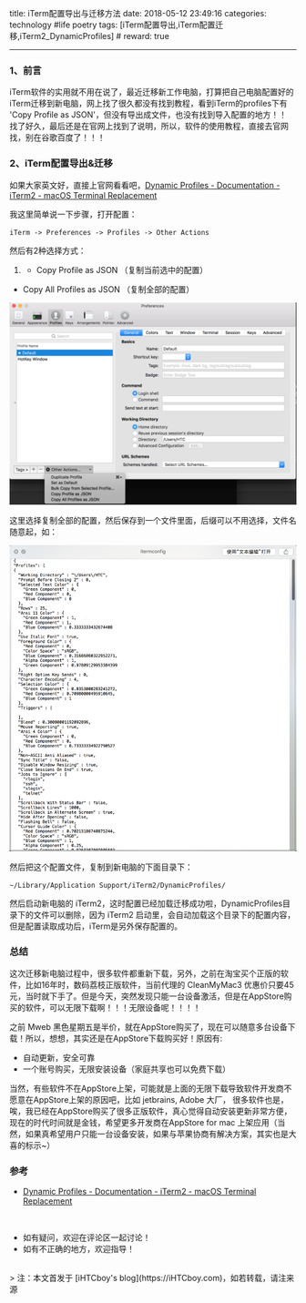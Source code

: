 title: iTerm配置导出与迁移方法
date: 2018-05-12 23:49:16
categories: technology #life poetry
tags: [iTerm配置导出,iTerm配置迁移,iTerm2_DynamicProfiles]  # <!--more-->
reward: true

---

### 1、前言

iTerm软件的实用就不用在说了，最近迁移新工作电脑，打算把自己电脑配置好的iTerm迁移到新电脑，网上找了很久都没有找到教程，看到iTerm的profiles下有 'Copy Profile as JSON'，但没有导出成文件，也没有找到导入配置的地方！！ 找了好久，最后还是在官网上找到了说明，所以，软件的使用教程，直接去官网找，别在谷歌百度了！！！

<!--more-->

### 2、iTerm配置导出&迁移

如果大家英文好，直接上官网看看吧，[Dynamic Profiles - Documentation - iTerm2 - macOS Terminal Replacement](https://www.iterm2.com/documentation-dynamic-profiles.html)

我这里简单说一下步骤，打开配置：

```
iTerm -> Preferences -> Profiles -> Other Actions

```

然后有2种选择方式：

1. - Copy Profile as JSON （复制当前选中的配置）

- Copy All Profiles as JSON （复制全部的配置）

![20180512-iTerm-Preferences-Profiles-Other_Actions.png](https://github.com/iHTCboy/iGallery/raw/master/BlogImages/2018/05/20180512-iTerm-Preferences-Profiles-Other_Actions.png)

这里选择复制全部的配置，然后保存到一个文件里面，后缀可以不用选择，文件名随意起，如：

![20180512-iterm-myconfig.png](https://github.com/iHTCboy/iGallery/raw/master/BlogImages/2018/05/20180512-iterm-myconfig.png)

然后把这个配置文件，复制到新电脑的下面目录下：

```
~/Library/Application Support/iTerm2/DynamicProfiles/
```

然后启动新电脑的 iTerm2，这时配置已经加载迁移成功啦，DynamicProfiles目录下的文件可以删除，因为 iTerm2 启动里，会自动加载这个目录下的配置内容，但是配置读取成功后，iTerm是另外保存配置的。


### 总结

这次迁移新电脑过程中，很多软件都重新下载，另外，之前在淘宝买个正版的软件，比如16年时，数码荔枝正版软件，当前代理的 CleanMyMac3 优惠价只要45元，当时就下手了。但是今天，突然发现只能一台设备激活，但是在AppStore购买的软件，可以无限下载啊！！！无限设备呢！！！！

之前 Mweb 黑色星期五是半价，就在AppStore购买了，现在可以随意多台设备下载！所以，想想，其实还是在AppStore下载购买好！原因有:

- 自动更新，安全可靠
- 一个账号购买，无限安装设备（家庭共享也可以免费下载）

当然，有些软件不在AppStore上架，可能就是上面的无限下载导致软件开发商不愿意在AppStore上架的原因吧，比如 jetbrains, Adobe 大厂， 很多软件也是，唉，我已经在AppStore购买了很多正版软件，真心觉得自动安装更新非常方便，现在的时代时间就是金钱，希望更多开发商在AppStore for mac 上架应用（当然，如果真希望用户只能一台设备安装，如果与苹果协商有解决方案，其实也是大喜的标示~）

### 参考

- [Dynamic Profiles - Documentation - iTerm2 - macOS Terminal Replacement](https://www.iterm2.com/documentation-dynamic-profiles.html)


<br>

- 如有疑问，欢迎在评论区一起讨论！
- 如有不正确的地方，欢迎指导！

<br>
> 注：本文首发于 [iHTCboy's blog](https://iHTCboy.com)，如若转载，请注来源



